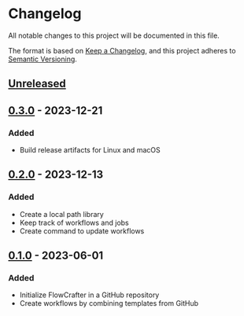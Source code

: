 <!-- markdownlint-disable-file MD024 -->

# Changelog

All notable changes to this project will be documented in this file.

The format is based on [Keep a Changelog](https://keepachangelog.com/en/1.0.0/),
and this project adheres to [Semantic Versioning](https://semver.org/spec/v2.0.0.html).

## [Unreleased]

## [0.3.0] - 2023-12-21

### Added

- Build release artifacts for Linux and macOS

## [0.2.0] - 2023-12-13

### Added

- Create a local path library
- Keep track of workflows and jobs
- Create command to update workflows

## [0.1.0] - 2023-06-01

### Added

- Initialize FlowCrafter in a GitHub repository
- Create workflows by combining templates from GitHub

[unreleased]: https://github.com/jdno/flowcrafter/compare/v0.3.0...HEAD
[0.3.0]: https://github.com/jdno/flowcrafter/releases/tag/v0.3.0
[0.2.0]: https://github.com/jdno/flowcrafter/releases/tag/v0.2.0
[0.1.0]: https://github.com/jdno/flowcrafter/releases/tag/v0.1.0
